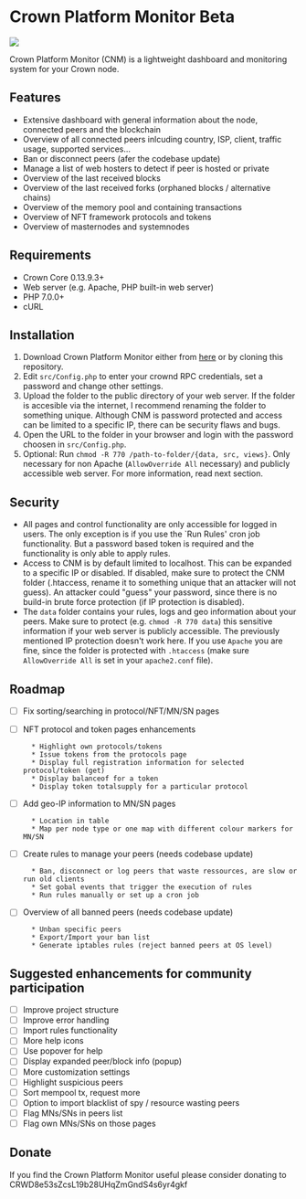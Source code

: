 # Crown Platform Monitor Beta

![](https://i.imgur.com/x4FZMVC.png)

Crown Platform Monitor (CNM) is a lightweight dashboard and monitoring system for your Crown node.


## Features

* Extensive dashboard with general information about the node, connected peers and the blockchain
* Overview of all connected peers inlcuding country, ISP, client, traffic usage, supported services...
* Ban or disconnect peers (afer the codebase update)
* Manage a list of web hosters to detect if peer is hosted or private
* Overview of the last received blocks
* Overview of the last received forks (orphaned blocks / alternative chains)
* Overview of the memory pool and containing transactions
* Overview of NFT framework protocols and tokens
* Overview of masternodes and systemnodes

## Requirements

* Crown Core 0.13.9.3+
* Web server (e.g. Apache, PHP built-in web server)
* PHP 7.0.0+
* cURL

## Installation

1. Download Crown Platform Monitor either from [here](https://github.com/walkjivefly/crown-node-manager/releases) or by cloning this  repository.
2. Edit `src/Config.php` to enter your crownd RPC credentials, set a password and change other settings.
3. Upload the folder to the public directory of your web server. If the folder is accesible via the internet, I recommend renaming the folder to something unique. Although CNM is password protected and access can be limited to a specific IP, there can be security flaws and bugs.
4. Open the URL to the folder in your browser and login with the password choosen in `src/Config.php`.
5. Optional: Run `chmod -R 770 /path-to-folder/{data, src, views}`. Only necessary for non Apache (`AllowOverride All` necessary) and publicly accessible web server. For more information, read next section.

## Security

* All pages and control functionality are only accessible for logged in users. The only exception is if you use the `Run Rules' cron job functionality. But a password based token is required
and the functionality is only able to apply rules. 
* Access to CNM is by default limited to localhost. This can be expanded to a specific IP or disabled. If disabled, make sure to protect the CNM folder (.htaccess, rename it to something unique 
that an attacker will not guess). An attacker could "guess" your password, since there is no build-in brute force protection (if IP protection is disabled).
* The `data` folder contains your rules, logs and geo information about your peers. Make sure to protect (e.g. `chmod -R 770 data`) this sensitive information if your web server is publicly accessible. The previously mentioned
IP protection doesn't work here. If you use `Apache` you are fine, since the folder is protected with `.htaccess` (make sure `AllowOverride All` is set in your `apache2.conf` file).

## Roadmap

- [ ] Fix sorting/searching in protocol/NFT/MN/SN pages

- [ ] NFT protocol and token pages enhancements

        * Highlight own protocols/tokens
		* Issue tokens from the protocols page
		* Display full registration information for selected protocol/token (get)
		* Display balanceof for a token
		* Display token totalsupply for a particular protocol

- [ ] Add geo-IP information to MN/SN pages

		* Location in table
		* Map per node type or one map with different colour markers for MN/SN

- [ ] Create rules to manage your peers (needs codebase update)

		* Ban, disconnect or log peers that waste ressources, are slow or run old clients
		* Set gobal events that trigger the execution of rules
		* Run rules manually or set up a cron job

- [ ] Overview of all banned peers (needs codebase update)

		* Unban specific peers
		* Export/Import your ban list
		* Generate iptables rules (reject banned peers at OS level)

## Suggested enhancements for community participation

- [ ] Improve project structure
- [ ] Improve error handling
- [ ] Import rules functionality
- [ ] More help icons
- [ ] Use popover for help
- [ ] Display expanded peer/block info (popup)
- [ ] More customization settings
- [ ] Highlight suspicious peers
- [ ] Sort mempool tx, request more
- [ ] Option to import blacklist of spy / resource wasting peers
- [ ] Flag MNs/SNs in peers list
- [ ] Flag own MNs/SNs on those pages

## Donate

If you find the Crown Platform Monitor useful please consider donating to 
CRWD8e53sZcsL19b28UHqZmGndS4s6yr4gkf

